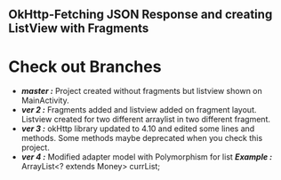 ## OkHttp-Fetching JSON Response and creating ListView with Fragments

# Check out Branches

* ***master :*** Project created without fragments but listview shown on MainActivity.
* ***ver 2  :*** Fragments added and listview added on fragment layout. Listview created for two different arraylist in two different fragment.
* ***ver 3  :*** okHttp library updated to 4.10 and edited some lines and methods. Some methods maybe deprecated when you check this project.
* ***ver 4  :*** Modified adapter model with Polymorphism for list ***Example :*** ArrayList<? extends Money> currList;
